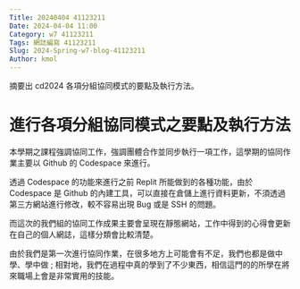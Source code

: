 ```yaml
---
Title: 20240404 41123211
Date: 2024-04-04 11:00
Category: w7 41123211
Tags: 網誌編寫 41123211
Slug: 2024-Spring-w7-blog-41123211
Author: kmol
---
```


摘要出 cd2024 各項分組協同模式的要點及執行方法。

<!-- PELICAN_END_SUMMARY -->
 
# 進行各項分組協同模式之要點及執行方法

本學期之課程強調協同工作，強調團體合作並同步執行一項工作，這學期的協同作業主要以 Github 的 Codespace 來進行。

透過 Codespace 的功能來進行之前 Replit 所能做到的各種功能，由於 Codespace 是 Github 的內建工具，可以直接在倉儲上進行資料更新，不須透過第三方網站進行修改，較不容易出現 Bug 或是 SSH 的問題。

而這次的我們組的協同工作成果主要會呈現在靜態網站，工作中得到的心得會更新在自己的個人網誌，這樣分類會比較清楚。

由於我們是第一次進行協同作業，在很多地方上可能會有不足，我們也都是做中學、學中做 ; 相對地，我們在過程中真的學到了不少東西，相信這門的的所學在將來職場上會是非常實用的技能。